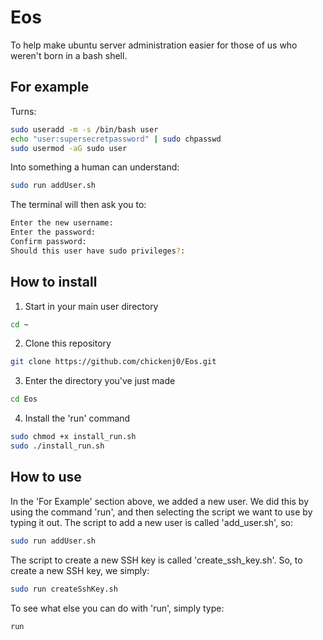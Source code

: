 # Eos
To help make ubuntu server administration easier for those of us who weren't born in a bash shell.

## For example
Turns:
``` bash
sudo useradd -m -s /bin/bash user
echo "user:supersecretpassword" | sudo chpasswd
sudo usermod -aG sudo user
```

Into something a human can understand:
``` bash
sudo run addUser.sh
```
The terminal will then ask you to:
```bash
Enter the new username:
Enter the password:
Confirm password:
Should this user have sudo privileges?:
```

## How to install 
1. Start in your main user directory
``` bash
cd ~
```

2. Clone this repository
``` bash
git clone https://github.com/chickenj0/Eos.git
```

3. Enter the directory you've just made
``` bash
cd Eos
```

4. Install the 'run' command
``` bash
sudo chmod +x install_run.sh
sudo ./install_run.sh
```

## How to use 
In the 'For Example' section above, we added a new user. We did this by using the command 'run', and then selecting the script we want to use by typing it out. The script to add a new user is called 'add_user.sh', so:
``` bash
sudo run addUser.sh
```

The script to create a new SSH key is called 'create_ssh_key.sh'. So, to create a new SSH key, we simply: 
```bash
sudo run createSshKey.sh
```

To see what else you can do with 'run', simply type:
```bash
run
```
